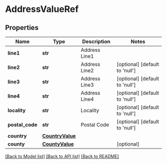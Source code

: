 # AddressValueRef

## Properties
Name | Type | Description | Notes
------------ | ------------- | ------------- | -------------
**line1** | **str** | Address Line1 | 
**line2** | **str** | Address Line2 | [optional] [default to 'null']
**line3** | **str** | Address Line3 | [optional] [default to 'null']
**line4** | **str** | Address Line4 | [optional] [default to 'null']
**locality** | **str** | Locality | [optional] [default to 'null']
**postal_code** | **str** | Postal Code | [optional] [default to 'null']
**country** | [**CountryValue**](CountryValue.md) |  | 
**county** | [**CountyValue**](CountyValue.md) |  | [optional] 

[[Back to Model list]](../README.md#documentation-for-models) [[Back to API list]](../README.md#documentation-for-api-endpoints) [[Back to README]](../README.md)

